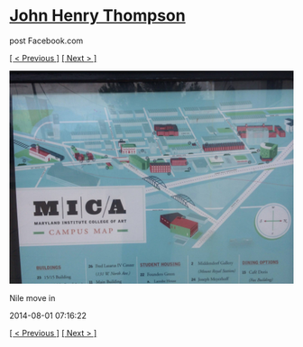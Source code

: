 # [John Henry Thompson](../README.md)
post Facebook.com

[[ < Previous ]](2014-08-01-9.md) [[ Next > ]](2014-08-01-11.md)

[![](../media/2014-08-01/Nile-move-in-9.jpg)](../README.md)

Nile move in

2014-08-01 07:16:22

[[ < Previous ]](2014-08-01-9.md) [[ Next > ]](2014-08-01-11.md)